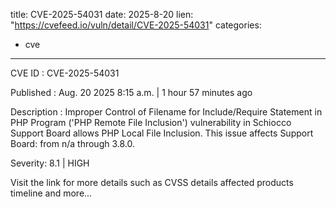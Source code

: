  
title: CVE-2025-54031
date: 2025-8-20
lien: "https://cvefeed.io/vuln/detail/CVE-2025-54031"
categories:
  - cve
---

CVE ID : CVE-2025-54031

Published :  Aug. 20
2025
8:15 a.m. | 1 hour
57 minutes ago

Description : Improper Control of Filename for Include/Require Statement in PHP Program ('PHP Remote File Inclusion') vulnerability in Schiocco Support Board allows PHP Local File Inclusion. This issue affects Support Board: from n/a through 3.8.0.

Severity: 8.1 | HIGH

Visit the link for more details
such as CVSS details
affected products
timeline
and more...

